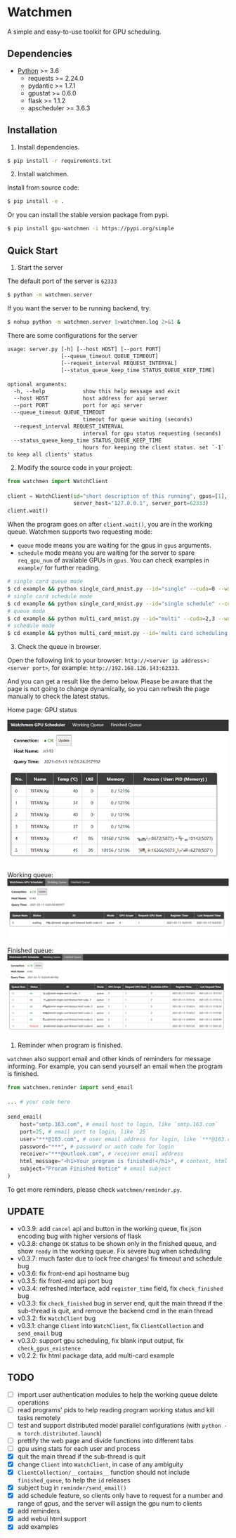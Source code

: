 # Watchmen
A simple and easy-to-use toolkit for GPU scheduling.

## Dependencies
- [Python](https://www.python.org/downloads/) >= 3.6
  - requests >= 2.24.0
  - pydantic >= 1.7.1
  - gpustat >= 0.6.0
  - flask >= 1.1.2
  - apscheduler >= 3.6.3

## Installation

1. Install dependencies. 
```bash
$ pip install -r requirements.txt
```

2. Install watchmen.

Install from source code:
```bash
$ pip install -e .
```

Or you can install the stable version package from pypi.
```bash
$ pip install gpu-watchmen -i https://pypi.org/simple
```

## Quick Start
1. Start the server

The default port of the server is `62333`
```bash
$ python -m watchmen.server
```

If you want the server to be running backend, try:
```bash
$ nohup python -m watchmen.server 1>watchmen.log 2>&1 &
```

There are some configurations for the server
```
usage: server.py [-h] [--host HOST] [--port PORT]
                 [--queue_timeout QUEUE_TIMEOUT]
                 [--request_interval REQUEST_INTERVAL]
                 [--status_queue_keep_time STATUS_QUEUE_KEEP_TIME]

optional arguments:
  -h, --help            show this help message and exit
  --host HOST           host address for api server
  --port PORT           port for api server
  --queue_timeout QUEUE_TIMEOUT
                        timeout for queue waiting (seconds)
  --request_interval REQUEST_INTERVAL
                        interval for gpu status requesting (seconds)
  --status_queue_keep_time STATUS_QUEUE_KEEP_TIME
                        hours for keeping the client status. set `-1` to keep all clients' status
```

2. Modify the source code in your project:

```python
from watchmen import WatchClient

client = WatchClient(id="short description of this running", gpus=[1],
                     server_host="127.0.0.1", server_port=62333)
client.wait()
```

When the program goes on after `client.wait()`, you are in the working queue.
Watchmen supports two requesting mode:
- `queue` mode means you are waiting for the gpus in `gpus` arguments.
- `schedule` mode means you are waiting for the server to spare `req_gpu_num` of available GPUs in `gpus`.
You can check examples in `example/` for further reading.

```bash
# single card queue mode
$ cd example && python single_card_mnist.py --id="single" --cuda=0 --wait
# single card schedule mode
$ cd example && python single_card_mnist.py --id="single schedule" --cuda=0,2,3 --req_gpu_num=1 --wait_mode="schedule" --wait
# queue mode
$ cd example && python multi_card_mnist.py --id="multi" --cuda=2,3 --wait
# schedule mode
$ cd example && python multi_card_mnist.py --id='multi card scheduling wait' --cuda=1,0,3 --req_gpu_num=2 --wait="schedule"
```

3. Check the queue in browser.

Open the following link to your browser: `http://<server ip address>:<server port>`, for example: `http://192.168.126.143:62333`.

And you can get a result like the demo below.
Please be aware that the page is not going to change dynamically, so you can refresh the page manually to check the latest status.

Home page: GPU status

![HomePage](homepage.png)

Working queue:
![WorkingQueue](working_queue.png)

Finished queue:
![FinishedQueue](finished_queue.png)


1. Reminder when program is finished.

`watchmen` also support email and other kinds of reminders for message informing.
For example, you can send yourself an email when the program is finished.

```python
from watchmen.reminder import send_email

... # your code here

send_email(
    host="smtp.163.com", # email host to login, like `smtp.163.com`
    port=25, # email port to login, like `25`
    user="***@163.com", # user email address for login, like `***@163.com`
    password="***", # password or auth code for login
    receiver="***@outlook.com", # receiver email address
    html_message="<h1>Your program is finished!</h1>", # content, html format supported
    subject="Proram Finished Notice" # email subject
)
```

To get more reminders, please check `watchmen/reminder.py`.

## UPDATE
- v0.3.9: add `cancel` api and button in the working queue, fix json encoding bug with higher versions of flask
- v0.3.8: change `OK` status to be shown only in the finished queue, and show `ready` in the working queue. Fix severe bug when scheduling
- v0.3.7: much faster due to lock free changes! fix timeout and schedule bug
- v0.3.6: fix front-end api hostname bug
- v0.3.5: fix front-end api port bug
- v0.3.4: refreshed interface, add `register_time` field, fix `check_finished` bug
- v0.3.3: fix `check_finished` bug in server end, quit the main thread if the sub-thread is quit, and remove the backend cmd in the main thread
- v0.3.2: fix `WatchClient` bug
- v0.3.1: change `Client` into `WatchClient`, fix `ClientCollection` and `send_email` bug
- v0.3.0: support gpu scheduling, fix blank input output, fix `check_gpus_existence`
- v0.2.2: fix html package data, add multi-card example

## TODO
- [ ] import user authentication modules to help the working queue delete operations
- [ ] read programs' pids to help reading program working status and kill tasks remotely
- [ ] test and support distributed model parallel configurations (with `python -m torch.distributed.launch`)
- [ ] prettify the web page and divide functions into different tabs
- [ ] gpu using stats for each user and process
- [x] quit the main thread if the sub-thread is quit
- [x] change `Client` into `WatchClient`, in case of any ambiguity
- [x] `ClientCollection/__contains__` function should not include `finished_queue`, to help the `id` releases
- [x] subject bug in `reminder/send_email()`
- [x] add schedule feature, so clients only have to request for a number and range of gpus, and the server will assign the gpu num to clients
- [x] add reminders
- [x] add webui html support
- [x] add examples
